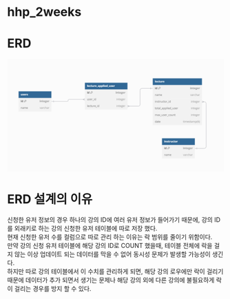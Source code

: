 # hhp_2weeks
 
# ERD
![img.png](img.png)

# ERD 설계의 이유
신청한 유저 정보의 경우 하나의 강의 ID에 여러 유저 정보가 들어가기 때문에, 강의 ID를 외래키로 하는 강의 신청한 유저 테이블에 따로 저장 했다.  
현재 신청한 유저 수를 컬럼으로 따로 관리 하는 이유는 락 범위를 줄이기 위함이다.  
만약 강의 신청 유저 테이블에 해당 강의 ID로 COUNT 했을때, 테이블 전체에 락을 걸지 않는 이상 업데이트 되는 데이터를 막을 수 없어 동시성 문제가 발생할 가능성이 생긴다.  
하지만 따로 강의 테이블에서 이 수치를 관리하게 되면, 해당 강의 로우에만 락이 걸리기 때문에 데이터가 추가 되면서 생기는 문제나 해당 강의 외에 다른 강의에 불필요하게 락이 걸리는 경우를 방지 할 수 있다.


